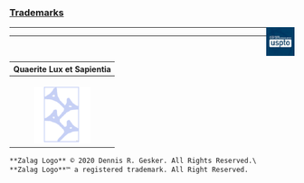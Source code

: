 ### [Trademarks](https://uspto.gov)

<img src="images/uspto_logo.png" alt="USPTO_Logo" style="width:10%; float: right;">

---

---

<br>

|                  **Quaerite Lux et Sapientia**                   |
| :--------------------------------------------------------------: |
| <br> ![Zalag Logo](images/zalag_square_match_100x100_frappe.png) |

```admonish note
**Zalag Logo** © 2020 Dennis R. Gesker. All Rights Reserved.\
**Zalag Logo**™ a registered trademark. All Right Reserved.
```
